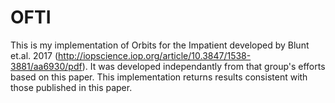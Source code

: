 # OFTI
This is my implementation of Orbits for the Impatient developed by Blunt et.al. 2017 (http://iopscience.iop.org/article/10.3847/1538-3881/aa6930/pdf).  It was developed independantly from that group's efforts based on this paper.  This implementation returns results consistent with those published in this paper.
